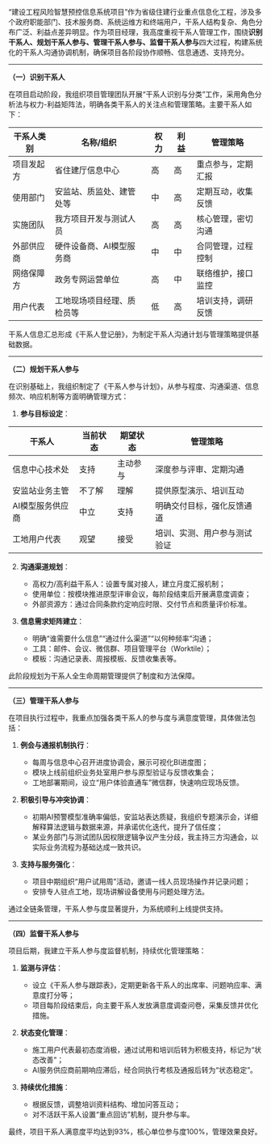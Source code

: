 
“建设工程风险智慧预控信息系统项目”作为省级住建行业重点信息化工程，涉及多个政府职能部门、技术服务商、系统运维方和终端用户，干系人结构复杂、角色分布广泛、利益点差异明显。作为项目经理，我高度重视干系人管理工作，围绕**识别干系人、规划干系人参与、管理干系人参与、监督干系人参与**四大过程，构建系统化的干系人沟通协调机制，确保项目各阶段协作顺畅、信息通透、支持充分。

---

**（一）识别干系人**

在项目启动阶段，我组织项目管理团队开展“干系人识别与分类”工作，采用角色分析法与权力-利益矩阵法，明确各类干系人的关注点和管理策略。主要干系人如下：

| 干系人类别 | 名称/组织         | 权力 | 利益 | 管理策略      |
| ----- | ------------- | -- | -- | --------- |
| 项目发起方 | 省住建厅信息中心      | 高  | 高  | 重点参与，定期汇报 |
| 使用部门  | 安监站、质监处、建管处等  | 中  | 高  | 定期互动，收集反馈 |
| 实施团队  | 我方项目开发与测试人员   | 高  | 高  | 核心管理，密切沟通 |
| 外部供应商 | 硬件设备商、AI模型服务商 | 中  | 中  | 合同管理，过程控制 |
| 网络保障方 | 政务专网运营单位      | 高  | 中  | 联络维护，接口监控 |
| 用户代表  | 工地现场项目经理、质检员等 | 低  | 高  | 培训支持，调研反馈 |

干系人信息汇总形成《干系人登记册》，为制定干系人沟通计划与管理策略提供基础数据。

---

**（二）规划干系人参与**

在识别基础上，我组织制定了《干系人参与计划》，从参与程度、沟通渠道、信息频次、响应机制等方面明确管理方式：

1. **参与目标设定**：

| 干系人       | 当前状态 | 期望状态 | 管理策略           |
| --------- | ---- | ---- | -------------- |
| 信息中心技术处   | 支持   | 主动参与 | 深度参与评审、定期沟通    |
| 安监站业务主管   | 不了解  | 理解   | 提供原型演示、培训互动    |
| AI模型服务供应商 | 中立   | 支持   | 明确交付目标，强化反馈通道  |
| 工地用户代表    | 观望   | 接受   | 培训、实测、用户参与测试验证 |

2. **沟通渠道规划**：

   * 高权力/高利益干系人：设置专属对接人，建立月度汇报机制；
   * 使用单位：按模块推进原型评审会议，每阶段结束后开展满意度调查；
   * 外部资源方：通过合同条款约定响应时限、交付节点和质量评价标准。

3. **信息需求矩阵建立**：

   * 明确“谁需要什么信息”“通过什么渠道”“以何种频率”沟通；
   * 工具：邮件、会议、微信群、项目管理平台（Worktile）；
   * 模板：沟通记录表、周报模板、反馈收集表等。

此阶段规划为干系人全生命周期管理提供了制度和方法保障。

---

**（三）管理干系人参与**

在项目执行过程中，我重点加强各类干系人的参与度与满意度管理，具体做法包括：

1. **例会与通报机制执行**：

   * 每周与信息中心召开进度协调会，展示可视化BI进度图；
   * 模块上线前组织业务处室用户参与原型验证与反馈收集会；
   * 工地部署期间，设立“用户体验直通车”微信群，快速响应现场反馈。

2. **积极引导与冲突协调**：

   * 初期AI预警模型准确率偏低，安监站表达质疑，我组织专题演示会，详细解释算法逻辑与数据来源，并承诺优化迭代，提升了信任度；
   * 某业务部门与测试团队因权限逻辑争议产生分歧，我主持三方沟通会，以实际业务流程为基础达成一致共识。

3. **支持与服务强化**：

   * 项目中期组织“用户试用周”活动，邀请一线人员现场操作并记录问题；
   * 安排专人驻点工地，现场讲解设备使用与问题处理方法。

通过全链条管理，干系人参与度显著提升，为系统顺利上线提供支持。

---

**（四）监督干系人参与**

项目后期，我建立干系人参与度监督机制，持续优化管理策略：

1. **监测与评估**：

   * 设立《干系人参与跟踪表》，定期更新各干系人的出席率、问题响应率、满意度打分等；
   * 项目每阶段结束后，向主要干系人发放满意度调查问卷，采集反馈并优化措施。

2. **状态变化管理**：

   * 施工用户代表最初态度消极，通过试用和培训后转为积极支持，标记为“状态改善”；
   * AI服务供应商前期响应滞后，经合同执行考核及通报后转为“状态稳定”。

3. **持续优化措施**：

   * 根据反馈，调整培训资料结构、增加问答互动；
   * 对不活跃干系人设置“重点回访”机制，提升参与率。

最终，项目干系人满意度平均达到93%，核心单位参与度100%，管理效果良好。


